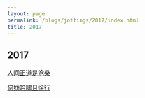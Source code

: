 ```yaml
---
layout: page
permalink: /blogs/jottings/2017/index.html
title: 2017
---
```


## 2017

[人间正道是沧桑](https://lijinzhang.com/)

[何妨吟啸且徐行](https://www.zackwu.com/)
